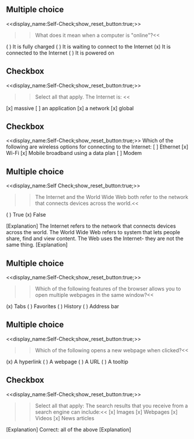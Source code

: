 ## Multiple choice
<<display_name:Self-Check;show_reset_button:true;>>
>>What does it mean when a computer is "online"?<<

( ) It is fully charged
( ) It is waiting to connect to the Internet
(x) It is connected to the Internet
( ) It is powered on


## Checkbox
<<display_name:Self-Check;show_reset_button:true;>>
>>Select all that apply. The Internet is: <<

[x] massive
[ ] an application
[x] a network
[x] global

## Checkbox
<<display_name:Self-Check;show_reset_button:true;>>
Which of the following are wireless options for connecting to the Internet:
[ ] Ethernet
[x] Wi-Fi
[x] Mobile broadband using a data plan
[ ] Modem

## Multiple choice
<<display_name:Self Check;show_reset_button:true;>>
>>The Internet and the World Wide Web both refer to the network that connects devices across the world.<<

( ) True
(x) False

[Explanation]
The Internet refers to the network that connects devices across the world.  The World Wide Web refers to system that lets people share, find and view content.  The Web uses the Internet- they are not the same thing.
[Explanation]

## Multiple choice
<<display_name:Self-Check;show_reset_button:true;>>
>>Which of the following features of the browser allows you to open multiple webpages in the same window?<<

(x) Tabs
( ) Favorites
( ) History
( ) Address bar


## Multiple choice
<<display_name:Self-Check;show_reset_button:true;>>
>>Which of the following opens a new webpage when clicked?<<

(x) A hyperlink
( ) A webpage
( ) A URL
( ) A tooltip

## Checkbox
<<display_name:Self-Check;show_reset_button:true;>>
>>Select all that apply: The search results that you receive from a search engine can include:<<
[x] Images
[x] Webpages
[x] Videos
[x] News articles

[Explanation]
Correct: all of the above
[Explanation]